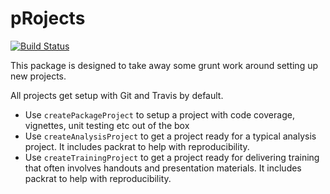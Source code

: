 pRojects
================

<!-- README.md is generated from README.Rmd. Please edit that file -->
[![Build Status](https://travis-ci.org/stephlocke/pRojects.svg?branch=master)](https://travis-ci.org/stephlocke/pRojects)

This package is designed to take away some grunt work around setting up new projects.

All projects get setup with Git and Travis by default.

-   Use `createPackageProject` to setup a project with code coverage, vignettes, unit testing etc out of the box
-   Use `createAnalysisProject` to get a project ready for a typical analysis project. It includes packrat to help with reproducibility.
-   Use `createTrainingProject` to get a project ready for delivering training that often involves handouts and presentation materials. It includes packrat to help with reproducibility.
